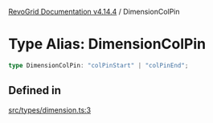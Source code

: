 [RevoGrid Documentation v4.14.4](README.md) / DimensionColPin

# Type Alias: DimensionColPin

```ts
type DimensionColPin: "colPinStart" | "colPinEnd";
```

## Defined in

[src/types/dimension.ts:3](https://github.com/revolist/revogrid/blob/a32d3a869ff2d770043cd2738815e885c8f5d1a9/src/types/dimension.ts#L3)

